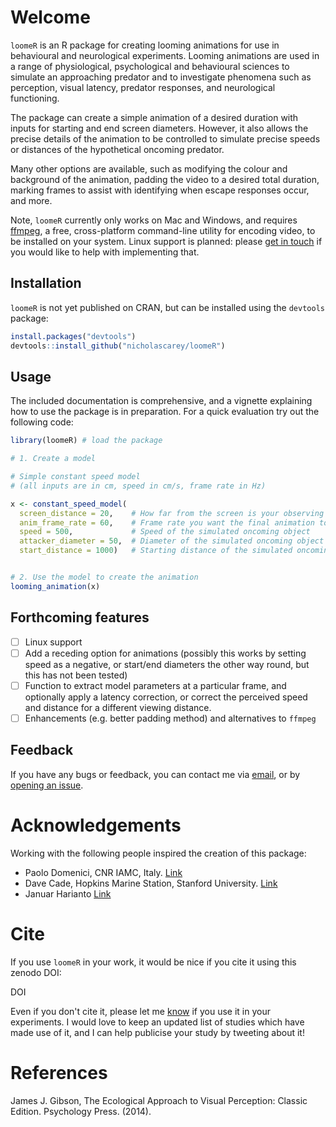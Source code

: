 # Welcome

`loomeR` is an R package for creating looming animations for use in behavioural and neurological experiments. Looming animations are used in a range of physiological, psychological and behavioural sciences to simulate an approaching predator and to investigate phenomena such as perception, visual latency, predator responses, and neurological functioning. 

The package can create a simple animation of a desired duration with inputs for starting and end screen diameters. However, it also allows the precise details of the animation to be controlled to simulate precise speeds or distances of the hypothetical oncoming predator. 

Many other options are available, such as modifying the colour and background of the animation, padding the video to a desired total duration, marking frames to assist with identifying when escape responses occur, and more. 

Note, `loomeR` currently only works on Mac and Windows, and requires [ffmpeg](http://ffmpeg.org), a free, cross-platform command-line utility for encoding video, to be installed on your system. Linux support is planned: please [get in touch](nicholascarey@gmail.com) if you would like to help with implementing that. 

## Installation
`loomeR` is not yet published on CRAN, but can be installed using the `devtools` package:

```r
install.packages("devtools")
devtools::install_github("nicholascarey/loomeR")
```

## Usage

The included documentation is comprehensive, and a vignette explaining how to use the package is in preparation. For a quick evaluation try out the following code:

```r
library(loomeR) # load the package

# 1. Create a model

# Simple constant speed model
# (all inputs are in cm, speed in cm/s, frame rate in Hz)

x <- constant_speed_model(
  screen_distance = 20,    # How far from the screen is your observing specimen?
  anim_frame_rate = 60,    # Frame rate you want the final animation to be 
  speed = 500,             # Speed of the simulated oncoming object
  attacker_diameter = 50,  # Diameter of the simulated oncoming object
  start_distance = 1000)   # Starting distance of the simulated oncoming object


# 2. Use the model to create the animation
looming_animation(x)

```

## Forthcoming features

- [ ] Linux support
- [ ] Add a receding option for animations (possibly this works by setting speed as a negative, or start/end diameters the other way round, but this has not been tested)
- [ ] Function to extract model parameters at a particular frame, and optionally apply a latency correction, or correct the perceived speed and distance for a different viewing distance. 
- [ ] Enhancements (e.g. better padding method) and alternatives to `ffmpeg`

## Feedback

If you have any bugs or feedback, you can contact me via [email](nicholascarey@gmail.com), or by [opening an issue](https://github.com/nicholascarey/loomeR/issues). 

# Acknowledgements

Working with the following people inspired the creation of this package:

- Paolo Domenici, CNR IAMC, Italy.  [Link](http://oristano.iamc.cnr.it/IAMC/staff/paolo-domenici/domenici-paolo?set_language=en)
- Dave Cade, Hopkins Marine Station, Stanford University. [Link](http://goldbogen.stanford.edu)
- Januar Harianto [Link](https://github.com/januarharianto)

# Cite
If you use `loomeR` in your work, it would be nice if you cite it using this zenodo DOI:

DOI

Even if you don't cite it, please let me [know](nicholascarey@gmail.com) if you use it in your experiments. I would love to keep an updated list of studies which have made use of it, and I can help publicise your study by tweeting about it! 

# References

James J. Gibson, The Ecological Approach to Visual Perception: Classic Edition. Psychology Press. (2014).


